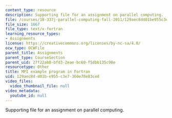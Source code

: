 ```yaml
---
content_type: resource
description: Supporting file for an assignment on parallel computing.
file: /courses/18-337j-parallel-computing-fall-2011/129aec8dd01be955c3e7360e78e83ced_mpipi.f
file_size: 1667
file_type: text/x-fortran
learning_resource_types:
- Assignments
license: https://creativecommons.org/licenses/by-nc-sa/4.0/
ocw_type: OCWFile
parent_title: Assignments
parent_type: CourseSection
parent_uid: 27f22ab8-bfd3-2eae-bc60-f5dbb135c98e
resourcetype: Other
title: MPI example program in Fortran
uid: 129aec8d-d01b-e955-c3e7-360e78e83ced
video_files:
  video_thumbnail_file: null
video_metadata:
  youtube_id: null
---
```

Supporting file for an assignment on parallel computing.